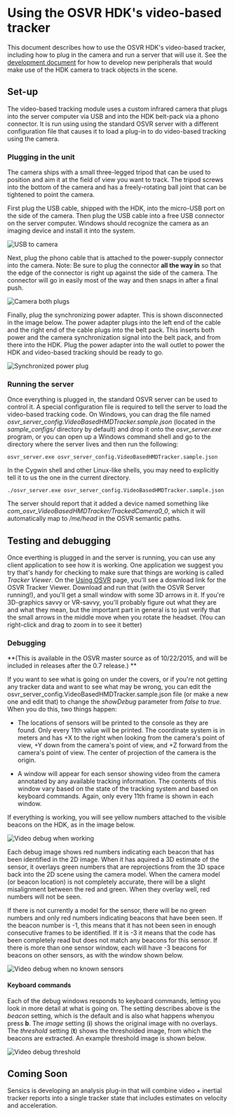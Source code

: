 # Using the OSVR HDK's video-based tracker

This document describes how to use the OSVR HDK's video-based tracker, including how to plug in the camera and run a server that will use it.  See the [development document](./Developing.md) for how to develop new peripherals that would make use of the HDK camera to track objects in the scene.

## Set-up

The video-based tracking module uses a custom infrared camera that plugs into the server computer via USB  and into the HDK belt-pack via a phono connector.  It is run using using the standard OSVR server with a different configuration file that causes it to load a plug-in to do video-based tracking using the camera.

### Plugging in the unit

The camera ships with a small three-legged tripod that can be used to position and aim it at the field of view you want to track.  The tripod screws into the bottom of the camera and has a freely-rotating ball joint that can be tightened to point the camera.

First plug the USB cable, shipped with the HDK, into the micro-USB port on the side of the camera.  Then plug the USB cable into a free USB connector on the server computer.  Windows should recognize the camera as an imaging device and install it into the system.

![USB to camera](./camera_USB.png)

Next, plug the phono cable that is attached to the power-supply connector into the camera.  Note: Be sure to plug the connector **all the way in** so that the edge of the connector is right up against the side of the camera.  The connector will go in easily most of the way and then snaps in after a final push.

![Camera both plugs](./camera_plugs.png)

Finally, plug the synchronizing power adapter.  This is shown disconnected in the image below.  The power adapter plugs into the left end of the cable and the right end of the cable plugs into the belt pack.  This inserts both power and the camera synchronization signal into the belt pack, and from there into the HDK.  Plug the power adapter into the wall outlet to power the HDK and video-based tracking should be ready to go.

![Synchronized power plug](./sync_power_adapter.png)

### Running the server

Once everything is plugged in, the standard OSVR server can be used to control it.  A special configuration file is required to tell the server to load the video-based tracking code.  On Windows, you can drag the file named *osvr_server_config.VideoBasedHMDTracker.sample.json* (located in the *sample_configs/* directory by default) and drop it onto the *osvr_server.exe* program, or you can open up a Windows command shell and go to the directory where the server lives and then run the following:

    osvr_server.exe osvr_server_config.VideoBasedHMDTracker.sample.json

In the Cygwin shell and other Linux-like shells, you may need to explicitly tell it to us the one in the current directory.

    ./osvr_server.exe osvr_server_config.VideoBasedHMDTracker.sample.json

The server should report that it added a device named something like *com_osvr_VideoBasedHMDTracker/TrackedCamera0_0*, which it will automatically map to */me/head* in the OSVR semantic paths.

## Testing and debugging

Once everthing is plugged in and the server is running, you can use any client application to see how it is working.  One application we suggest you try that's handy for checking to make sure that things are working is called *Tracker Viewer*. On the [Using OSVR](http://osvr.github.io/using/) page, you'll see a download link for the OSVR Tracker Viewer. Download and run that (with the OSVR Server running!), and you'll get a small window with some 3D arrows in it. If you're 3D-graphics savvy or VR-savvy, you'll probably figure out what they are and what they mean, but the important part in general is to just verify that the small arrows in the middle move when you rotate the headset. (You can right-click and drag to zoom in to see it better)

### Debugging

**(This is available in the OSVR master source as of 10/22/2015, and will be included in releases after the 0.7 release.) **

If you want to see what is going on under the covers, or if you're not getting any tracker data and want to see what may be wrong, you can edit the osvr_server_config.VideoBasedHMDTracker.sample.json file (or make a new one and edit that) to change the *showDebug* parameter from *false* to *true*.  When you do this, two things happen:

* The locations of sensors will be printed to the console as they are found.  Only every 11th value will be printed.  The coordinate system is in meters and has +X to the right when looking from the camera's point of view, +Y down from the camera's point of view, and +Z forward from the camera's point of view.  The center of projection of the camera is the origin.

* A window will appear for each sensor showing video from the camera annotated by any available tracking information.  The contents of this window vary based on the state of the tracking system and based on keyboard commands.  Again, only every 11th frame is shown in each window.

If everything is working, you will see yellow numbers attached to the visible beacons on the HDK, as in the image below.

![Video debug when working](./video_debug.png)

Each debug image shows red numbers indicating each beacon that has been identified in the 2D image.  When it has aquired a 3D estimate of the sensor, it overlays green numbers that are reprojections from the 3D space back into the 2D scene using the camera model.  When the camera model (or beacon location) is not completely accurate, there will be a slight misalignment between the red and green.  When they overlay well, red numbers will not be seen.

If there is not currently a model for the sensor, there will be no green numbers and only red numbers indicating beacons that have been seen.  If the beacon number is -1, this means that it has not been seen in enough consecutive frames to be identified.  If it is -3 it means that the code has been completely read but does not match any beacons for this sensor.  If there is more than one sensor window, each will have -3 beacons for beacons on other sensors, as with the window shown below.

![Video debug when no known sensors](./video_debug_unknown_sensors.png)

#### Keyboard commands

Each of the debug windows responds to keyboard commands, letting you look in more detail at what is going on.  The setting describes above is the *beacon* setting, which is the default and is also what happens whenyou press **b**.  The *image* setting (**i**) shows the original image with no overlays.  The *threshold* setting (**t**) shows the thresholded image, from which the beacons are extracted.  An example threshold image is shown below.

![Video debug threshold](./video_debug_threshold.png)

## Coming Soon

Sensics is developing an analysis plug-in that will combine video + inertial tracker reports into a single tracker state that includes estimates on velocity and acceleration.

